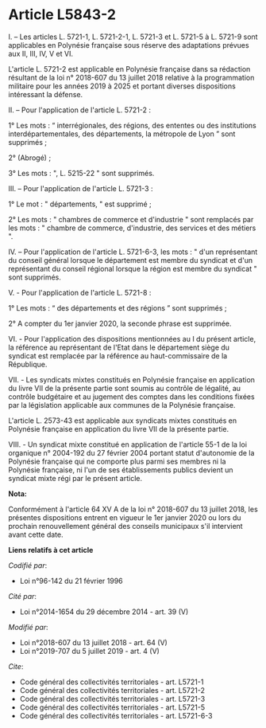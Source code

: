 # Article L5843-2

I. – Les articles L. 5721-1, L. 5721-2-1, L. 5721-3 et L. 5721-5 à L. 5721-9 sont applicables en Polynésie française sous
réserve des adaptations prévues aux II, III, IV, V et VI.

L'article L. 5721-2 est applicable en Polynésie française dans sa rédaction résultant de la loi n° 2018-607 du 13 juillet
2018 relative à la programmation militaire pour les années 2019 à 2025 et portant diverses dispositions intéressant la
défense.

II. – Pour l'application de l'article L. 5721-2 :

1° Les mots : “ interrégionales, des régions, des ententes ou des institutions interdépartementales, des départements, la
métropole de Lyon ” sont supprimés ;

2° (Abrogé) ;

3° Les mots : ", L. 5215-22 " sont supprimés.

III. – Pour l'application de l'article L. 5721-3 :

1° Le mot : " départements, " est supprimé ;

2° Les mots : " chambres de commerce et d'industrie " sont remplacés par les mots : " chambre de commerce, d'industrie, des
services et des métiers ".

IV. – Pour l'application de l'article L. 5721-6-3, les mots : " d'un représentant du conseil général lorsque le département
est membre du syndicat et d'un représentant du conseil régional lorsque la région est membre du syndicat " sont supprimés.

V. - Pour l'application de l'article L. 5721-8 :

1° Les mots : “ des départements et des régions ” sont supprimés ;

2° A compter du 1er janvier 2020, la seconde phrase est supprimée.

VI. - Pour l'application des dispositions mentionnées au I du présent article, la référence au représentant de l'Etat dans le
département siège du syndicat est remplacée par la référence au haut-commissaire de la République.

VII. - Les syndicats mixtes constitués en Polynésie française en application du livre VII de la présente partie sont soumis
au contrôle de légalité, au contrôle budgétaire et au jugement des comptes dans les conditions fixées par la législation
applicable aux communes de la Polynésie française.

L'article L. 2573-43 est applicable aux syndicats mixtes constitués en Polynésie française en application du livre VII de la
présente partie.

VIII. - Un syndicat mixte constitué en application de l'article 55-1 de la loi organique n° 2004-192 du 27 février 2004
portant statut d'autonomie de la Polynésie française qui ne comporte plus parmi ses membres ni la Polynésie française, ni
l'un de ses établissements publics devient un syndicat mixte régi par le présent article.

**Nota:**

Conformément à l'article 64 XV A de la loi n° 2018-607 du 13 juillet 2018, les présentes dispositions entrent en vigueur le
1er janvier 2020 ou lors du prochain renouvellement général des conseils municipaux s'il intervient avant cette date.

**Liens relatifs à cet article**

_Codifié par_:

  - Loi n°96-142 du 21 février 1996

_Cité par_:

  - Loi n°2014-1654 du 29 décembre 2014 - art. 39 (V)

_Modifié par_:

  - Loi n°2018-607 du 13 juillet 2018 - art. 64 (V)
  - Loi n°2019-707 du 5 juillet 2019 - art. 4 (V)

_Cite_:

  - Code général des collectivités territoriales - art. L5721-1
  - Code général des collectivités territoriales - art. L5721-2
  - Code général des collectivités territoriales - art. L5721-3
  - Code général des collectivités territoriales - art. L5721-5
  - Code général des collectivités territoriales - art. L5721-6-3
